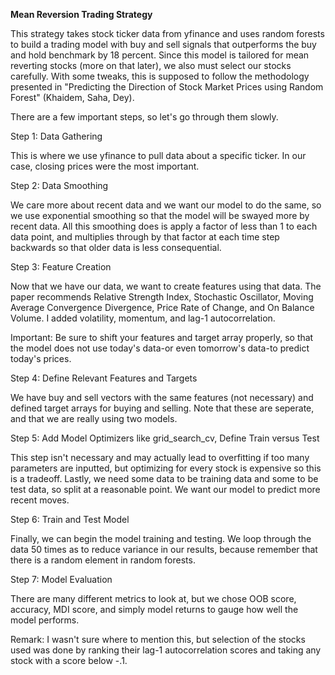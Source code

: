 **Mean Reversion Trading Strategy**

This strategy takes stock ticker data from yfinance and uses random forests to build a 
trading model with buy and sell signals that outperforms the buy and hold benchmark by
18 percent. Since this model is tailored for mean reverting stocks (more on that later), we also
must select our stocks carefully. With some tweaks, this is supposed to follow the methodology 
presented in "Predicting the Direction of Stock Market Prices using Random Forest" (Khaidem, Saha, Dey). 

There are a few important steps, so let's go through them slowly. 

Step 1: Data Gathering

This is where we use yfinance to pull data about a specific ticker. In our case, 
closing prices were the most important. 

Step 2: Data Smoothing 

We care more about recent data and we want our model to do the same, so we use 
exponential smoothing so that the model will be swayed more by recent data.
All this smoothing does is apply a factor of less than 1 to each data point, and 
multiplies through by that factor at each time step backwards so that older data
is less consequential. 

Step 3: Feature Creation

Now that we have our data, we want to create features using that data. 
The paper recommends Relative Strength Index, Stochastic Oscillator, 
Moving Average Convergence Divergence, Price Rate of Change, and 
On Balance Volume. I added volatility, momentum, and lag-1 autocorrelation. 

Important: Be sure to shift your features and target array properly, so that 
the model does not use today's data-or even tomorrow's data-to predict today's prices. 

Step 4: Define Relevant Features and Targets

We have buy and sell vectors with the same features (not necessary) and defined
target arrays for buying and selling. Note that these are seperate, and that we are 
really using two models.

Step 5: Add Model Optimizers like grid_search_cv, Define Train versus Test

This step isn't necessary and may actually lead to overfitting if too many parameters
are inputted, but optimizing for every stock is expensive so this is a tradeoff. Lastly, 
we need some data to be training data and some to be test data, so split at a reasonable 
point. We want our model to predict more recent moves.

Step 6: Train and Test Model

Finally, we can begin the model training and testing. We loop through the data 50 times
as to reduce variance in our results, because remember that there is a random element
in random forests. 

Step 7: Model Evaluation

There are many different metrics to look at, but we chose OOB score, accuracy, MDI score,
and simply model returns to gauge how well the model performs. 

Remark: I wasn't sure where to mention this, but selection of the stocks used was done by
ranking their lag-1 autocorrelation scores and taking any stock with a score below -.1. 

